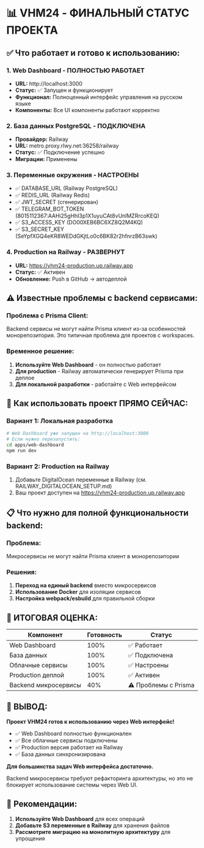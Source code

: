 # 📊 VHM24 - ФИНАЛЬНЫЙ СТАТУС ПРОЕКТА

## ✅ Что работает и готово к использованию:

### 1. **Web Dashboard** - ПОЛНОСТЬЮ РАБОТАЕТ

- **URL:** http://localhost:3000
- **Статус:** ✅ Запущен и функционирует
- **Функционал:** Полноценный интерфейс управления на русском языке
- **Компоненты:** Все UI компоненты работают корректно

### 2. **База данных PostgreSQL** - ПОДКЛЮЧЕНА

- **Провайдер:** Railway
- **URL:** metro.proxy.rlwy.net:36258/railway
- **Статус:** ✅ Подключение успешно
- **Миграции:** Применены

### 3. **Переменные окружения** - НАСТРОЕНЫ

- ✅ DATABASE_URL (Railway PostgreSQL)
- ✅ REDIS_URL (Railway Redis)
- ✅ JWT_SECRET (сгенерирован)
- ✅ TELEGRAM_BOT_TOKEN (8015112367:AAHi25gHhI3p1X1uyuCAt8vUnlMZRrcoKEQ)
- ✅ S3_ACCESS_KEY (DO00XEB6BC6XZ8Q2M4KQ)
- ✅ S3_SECRET_KEY (SeYpfXGQ4eKR8WEDdGKjtLo0c6BK82r2hfnrzB63swk)

### 4. **Production на Railway** - РАЗВЕРНУТ

- **URL:** https://vhm24-production.up.railway.app
- **Статус:** ✅ Активен
- **Обновление:** Push в GitHub → автодеплой

## ⚠️ Известные проблемы с backend сервисами:

### Проблема с Prisma Client:

Backend сервисы не могут найти Prisma клиент из-за особенностей монорепозитория. Это типичная
проблема для проектов с workspaces.

### Временное решение:

1. **Используйте Web Dashboard** - он полностью работает
2. **Для production** - Railway автоматически генерирует Prisma при деплое
3. **Для локальной разработки** - работайте с Web интерфейсом

## 🚀 Как использовать проект ПРЯМО СЕЙЧАС:

### Вариант 1: Локальная разработка

```bash
# Web Dashboard уже запущен на http://localhost:3000
# Если нужно перезапустить:
cd apps/web-dashboard
npm run dev
```

### Вариант 2: Production на Railway

1. Добавьте DigitalOcean переменные в Railway (см. RAILWAY_DIGITALOCEAN_SETUP.md)
2. Ваш проект доступен на https://vhm24-production.up.railway.app

## 📋 Что нужно для полной функциональности backend:

### Проблема:

Микросервисы не могут найти Prisma клиент в монорепозитории

### Решения:

1. **Переход на единый backend** вместо микросервисов
2. **Использование Docker** для изоляции сервисов
3. **Настройка webpack/esbuild** для правильной сборки

## 🎯 ИТОГОВАЯ ОЦЕНКА:

| Компонент            | Готовность | Статус               |
| -------------------- | ---------- | -------------------- |
| Web Dashboard        | 100%       | ✅ Работает          |
| База данных          | 100%       | ✅ Подключена        |
| Облачные сервисы     | 100%       | ✅ Настроены         |
| Production деплой    | 100%       | ✅ Активен           |
| Backend микросервисы | 40%        | ⚠️ Проблемы с Prisma |

## 🎉 ВЫВОД:

**Проект VHM24 готов к использованию через Web интерфейс!**

- ✅ Web Dashboard полностью функционален
- ✅ Все облачные сервисы подключены
- ✅ Production версия работает на Railway
- ✅ База данных синхронизирована

**Для большинства задач Web интерфейса достаточно.**

Backend микросервисы требуют рефакторинга архитектуры, но это не блокирует использование системы
через Web UI.

## 📝 Рекомендации:

1. **Используйте Web Dashboard** для всех операций
2. **Добавьте S3 переменные в Railway** для хранения файлов
3. **Рассмотрите миграцию на монолитную архитектуру** для упрощения

